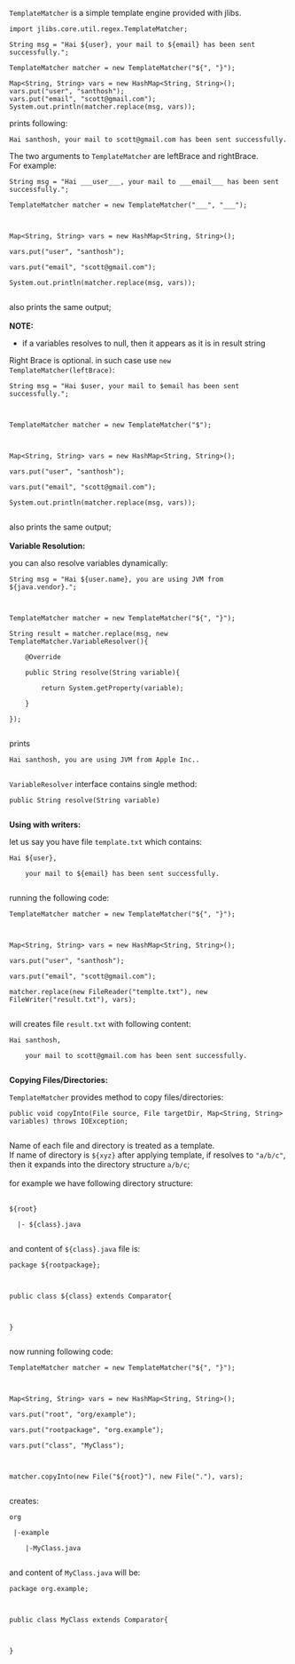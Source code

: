 `TemplateMatcher` is a simple template engine provided with jlibs.

```
import jlibs.core.util.regex.TemplateMatcher;

String msg = "Hai ${user}, your mail to ${email} has been sent successfully.";

TemplateMatcher matcher = new TemplateMatcher("${", "}");

Map<String, String> vars = new HashMap<String, String>();
vars.put("user", "santhosh");
vars.put("email", "scott@gmail.com");
System.out.println(matcher.replace(msg, vars));
```
prints following:
```
Hai santhosh, your mail to scott@gmail.com has been sent successfully.
```

The two arguments to `TemplateMatcher` are leftBrace and rightBrace.<br>
For example:<br>
<pre><code>String msg = "Hai ___user___, your mail to ___email___ has been sent successfully.";<br>
TemplateMatcher matcher = new TemplateMatcher("___", "___");<br>
<br>
Map&lt;String, String&gt; vars = new HashMap&lt;String, String&gt;();<br>
vars.put("user", "santhosh");<br>
vars.put("email", "scott@gmail.com");<br>
System.out.println(matcher.replace(msg, vars));<br>
</code></pre>
also prints the same output;<br>
<br>
<b>NOTE:</b>
<ul><li>if a variables resolves to null, then it appears as it is in result string</li></ul>

Right Brace is optional. in such case use <code>new TemplateMatcher(leftBrace)</code>:<br>
<pre><code>String msg = "Hai $user, your mail to $email has been sent successfully.";<br>
<br>
TemplateMatcher matcher = new TemplateMatcher("$");<br>
<br>
Map&lt;String, String&gt; vars = new HashMap&lt;String, String&gt;();<br>
vars.put("user", "santhosh");<br>
vars.put("email", "scott@gmail.com");<br>
System.out.println(matcher.replace(msg, vars));<br>
</code></pre>
also prints the same output;<br>
<br>
<b>Variable Resolution:</b>

you can also resolve variables dynamically:<br>
<pre><code>String msg = "Hai ${user.name}, you are using JVM from ${java.vendor}.";<br>
<br>
TemplateMatcher matcher = new TemplateMatcher("${", "}");<br>
String result = matcher.replace(msg, new TemplateMatcher.VariableResolver(){<br>
    @Override<br>
    public String resolve(String variable){<br>
        return System.getProperty(variable);<br>
    }<br>
});<br>
</code></pre>
prints<br>
<pre><code>Hai santhosh, you are using JVM from Apple Inc..<br>
</code></pre>

<code>VariableResolver</code> interface contains single method:<br>
<pre><code>public String resolve(String variable)<br>
</code></pre>

<b>Using with writers:</b>

let us say you have file <code>template.txt</code> which contains:<br>
<pre><code>Hai ${user},<br>
    your mail to ${email} has been sent successfully.<br>
</code></pre>
running the following code:<br>
<pre><code>TemplateMatcher matcher = new TemplateMatcher("${", "}");<br>
<br>
Map&lt;String, String&gt; vars = new HashMap&lt;String, String&gt;();<br>
vars.put("user", "santhosh");<br>
vars.put("email", "scott@gmail.com");<br>
matcher.replace(new FileReader("templte.txt"), new FileWriter("result.txt"), vars);<br>
</code></pre>
will creates file <code>result.txt</code> with following content:<br>
<pre><code>Hai santhosh,<br>
    your mail to scott@gmail.com has been sent successfully.<br>
</code></pre>

<b>Copying Files/Directories:</b>

<code>TemplateMatcher</code> provides method to copy files/directories:<br>
<pre><code>public void copyInto(File source, File targetDir, Map&lt;String, String&gt; variables) throws IOException;<br>
</code></pre>

Name of each file and directory is treated as a template.<br>
If name of directory is <code>${xyz}</code> after applying template, if resolves to <code>"a/b/c"</code>,<br>
then it expands into the directory structure <code>a/b/c</code>;<br>
<br>
for example we have following directory structure:<br>
<br>
<pre><code>${root}<br>
  |- ${class}.java<br>
</code></pre>
and content of <code>${class}.java</code> file is:<br>
<pre><code>package ${rootpackage};<br>
<br>
public class ${class} extends Comparator{<br>
<br>
}<br>
</code></pre>

now running following code:<br>
<pre><code>TemplateMatcher matcher = new TemplateMatcher("${", "}");<br>
<br>
Map&lt;String, String&gt; vars = new HashMap&lt;String, String&gt;();<br>
vars.put("root", "org/example");<br>
vars.put("rootpackage", "org.example");<br>
vars.put("class", "MyClass");<br>
<br>
matcher.copyInto(new File("${root}"), new File("."), vars);<br>
</code></pre>

creates:<br>
<pre><code>org<br>
 |-example<br>
    |-MyClass.java<br>
</code></pre>
and content of <code>MyClass.java</code> will be:<br>
<pre><code>package org.example;<br>
<br>
public class MyClass extends Comparator{<br>
<br>
}<br>
</code></pre>